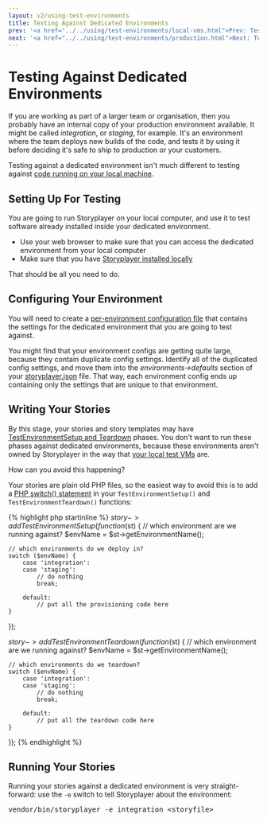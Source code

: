 ```yaml
---
layout: v2/using-test-environments
title: Testing Against Dedicated Environments
prev: '<a href="../../using/test-environments/local-vms.html">Prev: Testing Against Local Virtual Machines</a>'
next: '<a href="../../using/test-environments/production.html">Next: Testing Against Production</a>'
---
```


# Testing Against Dedicated Environments

If you are working as part of a larger team or organisation, then you probably have an internal copy of your production environment available.  It might be called _integration_, or _staging_, for example.  It's an environment where the team deploys new builds of the code, and tests it by using it before deciding it's safe to ship to production or your customers.

Testing against a dedicated environment isn't much different to testing against [code running on your local machine](your-machine.html).

## Setting Up For Testing

You are going to run Storyplayer on your local computer, and use it to test software already installed inside your dedicated environment.

* Use your web browser to make sure that you can access the dedicated environment from your local computer
* Make sure that you have [Storyplayer installed locally](../installation.html)

That should be all you need to do.

## Configuring Your Environment

You will need to create a [per-environment configuration file](../configuration/environment-config.html) that contains the settings for the dedicated environment that you are going to test against.

You might find that your environment configs are getting quite large, because they contain duplicate config settings.  Identify all of the duplicated config settings, and move them into the _environments->defaults_ section of your [storyplayer.json](../configuration/storyplayer-json.html) file.  That way, each environment config ends up containing only the settings that are unique to that environment.

## Writing Your Stories

By this stage, your stories and story templates may have [TestEnvironmentSetup and Teardown](../stories/test-environment-setup-teardown.html) phases.  You don't want to run these phases against dedicated environments, because these environments aren't owned by Storyplayer in the way that [your local test VMs](local-vms.html) are.

How can you avoid this happening?

Your stories are plain old PHP files, so the easiest way to avoid this is to add a [PHP switch() statement](http://www.php.net/manual/en/control-structures.switch.php) in your `TestEnvironmentSetup()` and `TestEnvironmentTeardown()` functions:

{% highlight php startinline %}
$story->addTestEnvironmentSetup(function($st) {
	// which environment are we running against?
	$envName = $st->getEnvironmentName();

	// which environments do we deploy in?
	switch ($envName) {
		case 'integration':
		case 'staging':
			// do nothing
			break;

		default:
			// put all the provisioning code here
	}
});

$story->addTestEnvironmentTeardown(function($st) {
	// which environment are we running against?
	$envName = $st->getEnvironmentName();

	// which environments do we teardown?
	switch ($envName) {
		case 'integration':
		case 'staging':
			// do nothing
			break;

		default:
			// put all the teardown code here
	}
});
{% endhighlight %}

## Running Your Stories

Running your stories against a dedicated environment is very straight-forward: use the `-e` switch to tell Storyplayer about the environment:

<pre>
vendor/bin/storyplayer -e integration &lt;storyfile&gt;
</pre>